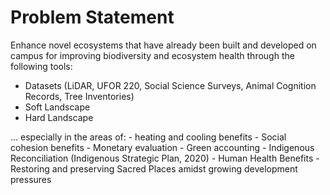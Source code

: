 # Problem Statement
 Enhance novel ecosystems that have already been built and developed on campus for improving biodiversity and ecosystem health through the following tools:
 - Datasets (LiDAR, UFOR 220, Social Science Surveys, Animal Cognition Records, Tree Inventories)
 - Soft Landscape
 - Hard Landscape
 
... especially in the areas of:
	- heating and cooling benefits
	- Social cohesion benefits
	- Monetary evaluation
	- Green accounting
	- Indigenous Reconciliation (Indigenous Strategic Plan, 2020)
	- Human Health Benefits
	- Restoring and preserving Sacred Places amidst growing development pressures

